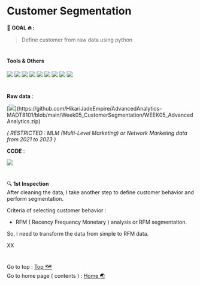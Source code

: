# Customer Segmentation
:round_pushpin: **GOAL :fire: :**
> Define customer from raw data using python

# <h4>Tools & Others</h4>

[![](https://img.shields.io/badge/code-python3.10-green?style=f?style=flat-square&logo=python&logoColor=white&color=2bbc8a)](https://www.python.org/)
[![](https://img.shields.io/badge/tools-jupyter-orange?style=f?style=flat-square&logo=jupyter&logoColor=white)](https://jupyter.org/)
[![](https://img.shields.io/badge/tools-VSCode-blue?style=f?style=flat-square&logo=visualstudiocode&logoColor=white)](https://code.visualstudio.com/)
[![](https://img.shields.io/badge/tools-Pandas-green?style=f?style=flat-square&logo=pandas&logoColor=white&color=2bbc8a)](https://pandas.pydata.org/)
[![](https://img.shields.io/badge/tools-SkLearn-green?style=f?style=flat-square&logo=scikitlearn&logoColor=white&color=2bbc8a)](https://scikit-learn.org/stable/)
[![](https://img.shields.io/badge/ML-KMeans-green?style=f?style=flat-square&logo=scikitlearn&logoColor=white&color=2bbc8a)](https://scikit-learn.org/stable/)
[![](https://img.shields.io/badge/OS-Mac-green?style=f?style=flat-square&logo=macos&logoColor=white)](https://www.apple.com/macos/ventura/)
[![](https://img.shields.io/badge/OS-Windows-green?style=f?style=flat-square&logo=windows&logoColor=white)](https://www.microsoft.com/)
[![](https://img.shields.io/badge/Git_Update-12_Jul_2023-brightgreen?style=f?style=flat-square&logo=github&logoColor=white)](https://github.com/)

#
**Raw data** : <br>

[![](https://img.shields.io/badge/Git-.CSV-rgb(208,211,212)?style=f?style=flat-square&logo=github&logoColor=white)](https://github.com/HikariJadeEmpire/AdvancedAnalytics-MADT8101/blob/main/Week05_CustomerSegmentation/WEEK05_AdvancedAnalytics.zip)

*( RESTRICTED : MLM (Multi-Level Marketing) or Network Marketing data from 2021 to 2023 )*

**CODE** : <br>

[![](https://colab.research.google.com/assets/colab-badge.svg)](https://colab.research.google.com/github/HikariJadeEmpire/AdvancedAnalytics-MADT8101/blob/main/Week05_CustomerSegmentation/week5-Segmentation.ipynb)

#

:mag: **1st Inspection** <br>
After cleaning the data, I take another step to define customer behavior and perform segmentation. <br>

Criteria of selecting customer behavior : 
- RFM ( Recency Frequency Monetary ) analysis or RFM segmentation.

So, I need to transform the data from simple to RFM data.

XX

#
Go to top : [Top :world_map:](https://github.com/HikariJadeEmpire/AdvancedAnalytics-MADT8101/blob/main/Week05_CustomerSegmentation/week05.md#customer-segmentation) <br>
Go to home page ( contents ) : 
[Home :earth_asia:](https://github.com/HikariJadeEmpire/AdvancedAnalytics-MADT8101#advancedanalytics-madt8101)
